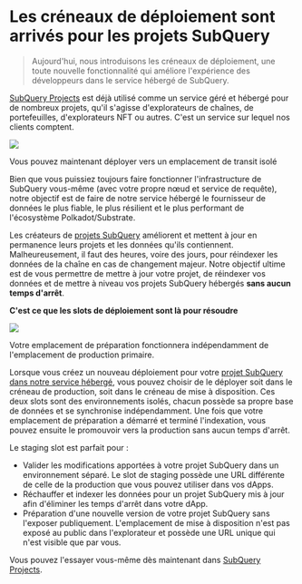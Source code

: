 # Les créneaux de déploiement sont arrivés pour les projets SubQuery

> Aujourd'hui, nous introduisons les créneaux de déploiement, une toute nouvelle fonctionnalité qui améliore l'expérience des développeurs dans le service hébergé de SubQuery.

[SubQuery Projects](https://project.subquery.network/) est déjà utilisé comme un service géré et hébergé pour de nombreux projets, qu'il s'agisse d'explorateurs de chaînes, de portefeuilles, d'explorateurs NFT ou autres. C'est un service sur lequel nos clients comptent.

![](https://miro.medium.com/max/1400/0*PugDgh6weZspRIO2)

Vous pouvez maintenant déployer vers un emplacement de transit isolé

Bien que vous puissiez toujours faire fonctionner l'infrastructure de SubQuery vous-même (avec votre propre nœud et service de requête), notre objectif est de faire de notre service hébergé le fournisseur de données le plus fiable, le plus résilient et le plus performant de l'écosystème Polkadot/Substrate.

Les créateurs de [projets SubQuery](https://project.subquery.network/) améliorent et mettent à jour en permanence leurs projets et les données qu'ils contiennent. Malheureusement, il faut des heures, voire des jours, pour réindexer les données de la chaîne en cas de changement majeur. Notre objectif ultime est de vous permettre de mettre à jour votre projet, de réindexer vos données et de mettre à niveau vos projets SubQuery hébergés **sans aucun temps d'arrêt**.

**C'est ce que les slots de déploiement sont là pour résoudre**

![](https://miro.medium.com/max/1400/0*vQ33aqhn1eVllo5t)

Votre emplacement de préparation fonctionnera indépendamment de l'emplacement de production primaire.

Lorsque vous créez un nouveau déploiement pour votre [projet SubQuery dans notre service hébergé](https://project.subquery.network/), vous pouvez choisir de le déployer soit dans le créneau de production, soit dans le créneau de mise à disposition. Ces deux slots sont des environnements isolés, chacun possède sa propre base de données et se synchronise indépendamment. Une fois que votre emplacement de préparation a démarré et terminé l'indexation, vous pouvez ensuite le promouvoir vers la production sans aucun temps d'arrêt.

Le staging slot est parfait pour :

-   Valider les modifications apportées à votre projet SubQuery dans un environnement séparé. Le slot de staging possède une URL différente de celle de la production que vous pouvez utiliser dans vos dApps.
-   Réchauffer et indexer les données pour un projet SubQuery mis à jour afin d'éliminer les temps d'arrêt dans votre dApp.
-   Préparation d'une nouvelle version de votre projet SubQuery sans l'exposer publiquement. L'emplacement de mise à disposition n'est pas exposé au public dans l'explorateur et possède une URL unique qui n'est visible que par vous.

Vous pouvez l'essayer vous-même dès maintenant dans [SubQuery Projects](https://project.subquery.network/).
